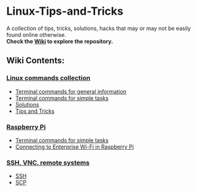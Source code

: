 # Linux-Tips-and-Tricks
A collection of tips, tricks, solutions, hacks that may or may not be easily found online otherwise.   
**Check the [Wiki](https://github.com/nithishkgnani/Linux-Tips-and-Tricks/wiki) to explore the repository.**

## Wiki Contents:
### [Linux commands collection](https://github.com/nithishkgnani/Linux-Tips-and-Tricks/wiki/linux-commands-collection#)
* [Terminal commands for general information](https://github.com/nithishkgnani/Linux-Tips-and-Tricks/wiki/linux-commands-collection#terminal-commands-for-general-information)
* [Terminal commands for simple tasks](https://github.com/nithishkgnani/Linux-Tips-and-Tricks/wiki/linux-commands-collection#terminal-commands-for-simple-tasks)
* [Solutions](https://github.com/nithishkgnani/Linux-Tips-and-Tricks/wiki/linux-commands-collection#solutions)
* [Tips and Tricks](https://github.com/nithishkgnani/Linux-Tips-and-Tricks/wiki/linux-commands-collection#Tips-and-Tricks)

### [Raspberry Pi](https://github.com/nithishkgnani/Linux-Tips-and-Tricks/wiki/raspberry-pi)
* [Terminal commands for simple tasks](https://github.com/nithishkgnani/Linux-Tips-and-Tricks/wiki/raspberry-pi#terminal-commands-for-simple-tasks)
* [Connecting to Enterprise Wi-Fi in Raspberry Pi](https://github.com/nithishkgnani/Linux-Tips-and-Tricks/wiki/raspberry-pi#connecting-to-enterprise-wi-fi-in-raspberry-pi)

### [SSH, VNC, remote systems](https://github.com/nithishkgnani/Linux-Tips-and-Tricks/wiki/SSH_VNC_Remote-Systems)
* [SSH](https://github.com/nithishkgnani/Linux-Tips-and-Tricks/wiki/SSH_VNC_Remote-Systems#ssh)
* [SCP](https://github.com/nithishkgnani/Linux-Tips-and-Tricks/wiki/SSH_VNC_Remote-Systems#scp)
